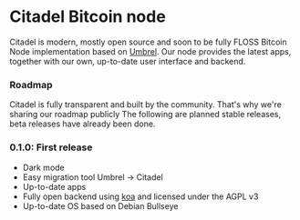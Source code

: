 # Citadel Bitcoin node

Citadel is modern, mostly open source and soon to be fully FLOSS Bitcoin Node implementation based on [Umbrel](https://github.com/getumbrel/umbrel).
Our node provides the latest apps, together with our own, up-to-date user interface and backend.

### Roadmap

Citadel is fully transparent and built by the community. That's why we're sharing our roadmap publicly
The following are planned stable releases, beta releases have already been done.

### 0.1.0: First release

- Dark mode
- Easy migration tool Umbrel -> Citadel
- Up-to-date apps
- Fully open backend using [koa](https://github.com/koajs/koa) and licensed under the AGPL v3
- Up-to-date OS based on Debian Bullseye
